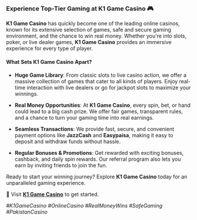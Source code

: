 ### Experience Top-Tier Gaming at K1 Game Casino 🎮

**K1 Game Casino** has quickly become one of the leading online casinos, known for its extensive selection of games, safe and secure gaming environment, and the chance to win real money. Whether you're into slots, poker, or live dealer games, **K1 Game Casino** provides an immersive experience for every type of player.

#### What Sets K1 Game Casino Apart?

- **Huge Game Library**: From classic slots to live casino action, we offer a massive collection of games that cater to all kinds of players. Enjoy real-time interaction with live dealers or go for jackpot slots to maximize your winnings.

- **Real Money Opportunities**: At **K1 Game Casino**, every spin, bet, or hand could lead to a big cash prize. We offer fair games, transparent rules, and a chance to turn your gaming time into real earnings.

- **Seamless Transactions**: We provide fast, secure, and convenient payment options like **JazzCash** and **Easypaisa**, making it easy to deposit and withdraw funds without hassle.

- **Regular Bonuses & Promotions**: Get rewarded with exciting bonuses, cashback, and daily spin rewards. Our referral program also lets you earn by inviting friends to join the fun.

Ready to start your winning journey? Explore **K1 Game Casino** today for an unparalleled gaming experience.

🔗 Visit **[K1 Game Casino](https://k1game.casino/)** to get started.

_#K1GameCasino #OnlineCasino #RealMoneyWins #SafeGaming #PakistanCasino_
